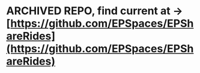 # ARCHIVED REPO, find current at -> [https://github.com/EPSpaces/EPShareRides](https://github.com/EPSpaces/EPShareRides)
